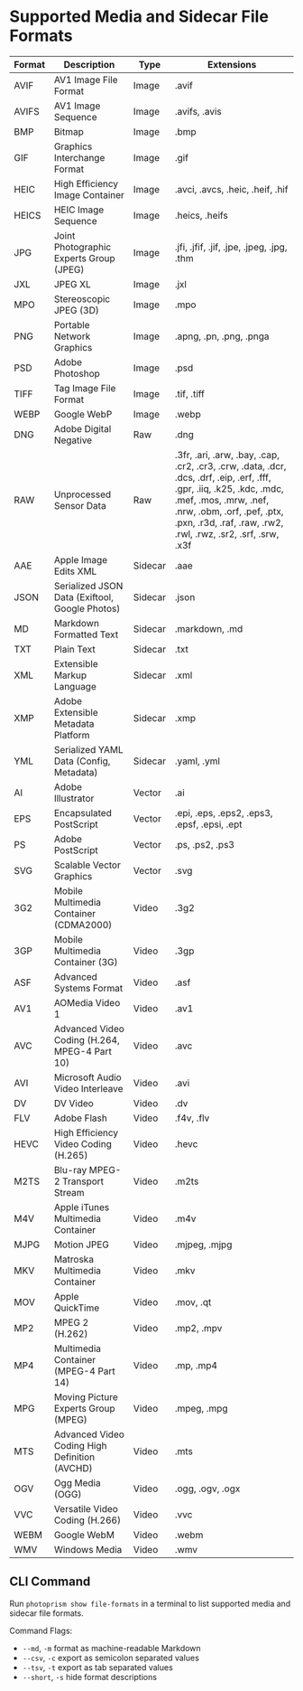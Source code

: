 # Supported Media and Sidecar File Formats

| Format |                  Description                   |  Type   |                                                                                                                   Extensions                                                                                                                    |
|--------|------------------------------------------------|---------|-------------------------------------------------------------------------------------------------------------------------------------------------------------------------------------------------------------------------------------------------|
| AVIF   | AV1 Image File Format                          | Image   | .avif                                                                                                                                                                                                                                           |
| AVIFS  | AV1 Image Sequence                             | Image   | .avifs, .avis                                                                                                                                                                                                                                   |
| BMP    | Bitmap                                         | Image   | .bmp                                                                                                                                                                                                                                            |
| GIF    | Graphics Interchange Format                    | Image   | .gif                                                                                                                                                                                                                                            |
| HEIC   | High Efficiency Image Container                | Image   | .avci, .avcs, .heic, .heif, .hif                                                                                                                                                                                                                |
| HEICS  | HEIC Image Sequence                            | Image   | .heics, .heifs                                                                                                                                                                                                                                  |
| JPG    | Joint Photographic Experts Group (JPEG)        | Image   | .jfi, .jfif, .jif, .jpe, .jpeg, .jpg, .thm                                                                                                                                                                                                      |
| JXL    | JPEG XL                                        | Image   | .jxl                                                                                                                                                                                                                                            |
| MPO    | Stereoscopic JPEG (3D)                         | Image   | .mpo                                                                                                                                                                                                                                            |
| PNG    | Portable Network Graphics                      | Image   | .apng, .pn, .png, .pnga                                                                                                                                                                                                                         |
| PSD    | Adobe Photoshop                                | Image   | .psd                                                                                                                                                                                                                                            |
| TIFF   | Tag Image File Format                          | Image   | .tif, .tiff                                                                                                                                                                                                                                     |
| WEBP   | Google WebP                                    | Image   | .webp                                                                                                                                                                                                                                           |
| DNG    | Adobe Digital Negative                         | Raw     | .dng                                                                                                                                                                                                                                            |
| RAW    | Unprocessed Sensor Data                        | Raw     | .3fr, .ari, .arw, .bay, .cap, .cr2, .cr3, .crw, .data, .dcr, .dcs, .drf, .eip, .erf, .fff, .gpr, .iiq, .k25, .kdc, .mdc, .mef, .mos, .mrw, .nef, .nrw, .obm, .orf, .pef, .ptx, .pxn, .r3d, .raf, .raw, .rw2, .rwl, .rwz, .sr2, .srf, .srw, .x3f |
| AAE    | Apple Image Edits XML                          | Sidecar | .aae                                                                                                                                                                                                                                            |
| JSON   | Serialized JSON Data (Exiftool, Google Photos) | Sidecar | .json                                                                                                                                                                                                                                           |
| MD     | Markdown Formatted Text                        | Sidecar | .markdown, .md                                                                                                                                                                                                                                  |
| TXT    | Plain Text                                     | Sidecar | .txt                                                                                                                                                                                                                                            |
| XML    | Extensible Markup Language                     | Sidecar | .xml                                                                                                                                                                                                                                            |
| XMP    | Adobe Extensible Metadata Platform             | Sidecar | .xmp                                                                                                                                                                                                                                            |
| YML    | Serialized YAML Data (Config, Metadata)        | Sidecar | .yaml, .yml                                                                                                                                                                                                                                     |
| AI     | Adobe Illustrator                              | Vector  | .ai                                                                                                                                                                                                                                             |
| EPS    | Encapsulated PostScript                        | Vector  | .epi, .eps, .eps2, .eps3, .epsf, .epsi, .ept                                                                                                                                                                                                    |
| PS     | Adobe PostScript                               | Vector  | .ps, .ps2, .ps3                                                                                                                                                                                                                                 |
| SVG    | Scalable Vector Graphics                       | Vector  | .svg                                                                                                                                                                                                                                            |
| 3G2    | Mobile Multimedia Container (CDMA2000)         | Video   | .3g2                                                                                                                                                                                                                                            |
| 3GP    | Mobile Multimedia Container (3G)               | Video   | .3gp                                                                                                                                                                                                                                            |
| ASF    | Advanced Systems Format                        | Video   | .asf                                                                                                                                                                                                                                            |
| AV1    | AOMedia Video 1                                | Video   | .av1                                                                                                                                                                                                                                            |
| AVC    | Advanced Video Coding (H.264, MPEG-4 Part 10)  | Video   | .avc                                                                                                                                                                                                                                            |
| AVI    | Microsoft Audio Video Interleave               | Video   | .avi                                                                                                                                                                                                                                            |
| DV     | DV Video                                       | Video   | .dv                                                                                                                                                                                                                                             |
| FLV    | Adobe Flash                                    | Video   | .f4v, .flv                                                                                                                                                                                                                                      |
| HEVC   | High Efficiency Video Coding (H.265)           | Video   | .hevc                                                                                                                                                                                                                                           |
| M2TS   | Blu-ray MPEG-2 Transport Stream                | Video   | .m2ts                                                                                                                                                                                                                                           |
| M4V    | Apple iTunes Multimedia Container              | Video   | .m4v                                                                                                                                                                                                                                            |
| MJPG   | Motion JPEG                                    | Video   | .mjpeg, .mjpg                                                                                                                                                                                                                                   |
| MKV    | Matroska Multimedia Container                  | Video   | .mkv                                                                                                                                                                                                                                            |
| MOV    | Apple QuickTime                                | Video   | .mov, .qt                                                                                                                                                                                                                                       |
| MP2    | MPEG 2 (H.262)                                 | Video   | .mp2, .mpv                                                                                                                                                                                                                                      |
| MP4    | Multimedia Container (MPEG-4 Part 14)          | Video   | .mp, .mp4                                                                                                                                                                                                                                       |
| MPG    | Moving Picture Experts Group (MPEG)            | Video   | .mpeg, .mpg                                                                                                                                                                                                                                     |
| MTS    | Advanced Video Coding High Definition (AVCHD)  | Video   | .mts                                                                                                                                                                                                                                            |
| OGV    | Ogg Media (OGG)                                | Video   | .ogg, .ogv, .ogx                                                                                                                                                                                                                                |
| VVC    | Versatile Video Coding (H.266)                 | Video   | .vvc                                                                                                                                                                                                                                            |
| WEBM   | Google WebM                                    | Video   | .webm                                                                                                                                                                                                                                           |
| WMV    | Windows Media                                  | Video   | .wmv                                                                                                                                                                                                                                            |

## CLI Command ##

Run `photoprism show file-formats` in a terminal to list supported media and sidecar file formats.

Command Flags:

- `--md`, `-m`     format as machine-readable Markdown
- `--csv`, `-c`    export as semicolon separated values
- `--tsv`, `-t`    export as tab separated values
- `--short`, `-s`  hide format descriptions
